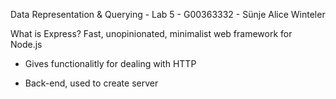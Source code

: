 Data Representation & Querying - Lab 5 - G00363332 - Sünje Alice Winteler

What is Express?
Fast, unopinionated, minimalist web framework for Node.js

- Gives functionalitly for dealing with HTTP

- Back-end, used to create server
